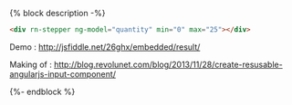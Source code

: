 {% block description -%}

```html
<div rn-stepper ng-model="quantity" min="0" max="25"></div>
```

Demo : http://jsfiddle.net/26ghx/embedded/result/

Making of : http://blog.revolunet.com/blog/2013/11/28/create-resusable-angularjs-input-component/

{%- endblock %}
